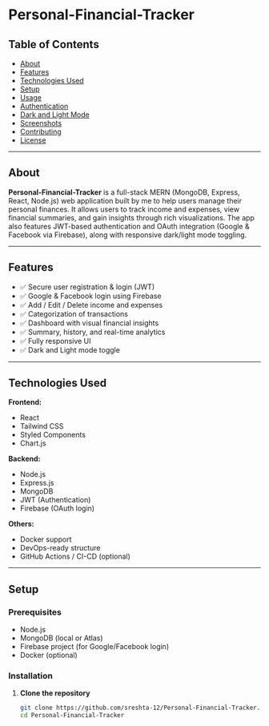 # Personal-Financial-Tracker

## Table of Contents
- [About](#about)
- [Features](#features)
- [Technologies Used](#technologies-used)
- [Setup](#setup)
- [Usage](#usage)
- [Authentication](#authentication)
- [Dark and Light Mode](#dark-and-light-mode)
- [Screenshots](#screenshots)
- [Contributing](#contributing)
- [License](#license)

---

## About

**Personal-Financial-Tracker** is a full-stack MERN (MongoDB, Express, React, Node.js) web application built by me to help users manage their personal finances. It allows users to track income and expenses, view financial summaries, and gain insights through rich visualizations. The app also features JWT-based authentication and OAuth integration (Google & Facebook via Firebase), along with responsive dark/light mode toggling.

---

## Features

- ✅ Secure user registration & login (JWT)
- ✅ Google & Facebook login using Firebase
- ✅ Add / Edit / Delete income and expenses
- ✅ Categorization of transactions
- ✅ Dashboard with visual financial insights
- ✅ Summary, history, and real-time analytics
- ✅ Fully responsive UI
- ✅ Dark and Light mode toggle

---

## Technologies Used

**Frontend:**
- React
- Tailwind CSS
- Styled Components
- Chart.js

**Backend:**
- Node.js
- Express.js
- MongoDB
- JWT (Authentication)
- Firebase (OAuth login)

**Others:**
- Docker support
- DevOps-ready structure
- GitHub Actions / CI-CD (optional)

---

## Setup

### Prerequisites

- Node.js
- MongoDB (local or Atlas)
- Firebase project (for Google/Facebook login)
- Docker (optional)

### Installation

1. **Clone the repository**
   ```bash
   git clone https://github.com/sreshta-12/Personal-Financial-Tracker.git
   cd Personal-Financial-Tracker
